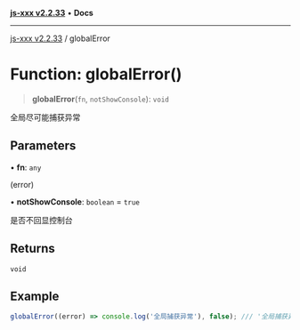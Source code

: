 [**js-xxx v2.2.33**](../README.md) • **Docs**

***

[js-xxx v2.2.33](../README.md) / globalError

# Function: globalError()

> **globalError**(`fn`, `notShowConsole`): `void`

全局尽可能捕获异常

## Parameters

• **fn**: `any`

(error)

• **notShowConsole**: `boolean` = `true`

是否不回显控制台

## Returns

`void`

## Example

```ts
globalError((error) => console.log('全局捕获异常'), false); /// '全局捕获异常'
```

